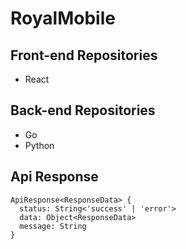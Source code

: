 # RoyalMobile
## Front-end Repositories
- React

## Back-end Repositories
- Go
- Python

## Api Response
```
ApiResponse<ResponseData> {
  status: String<'success' | 'error'>
  data: Object<ResponseData>
  message: String
}
```
